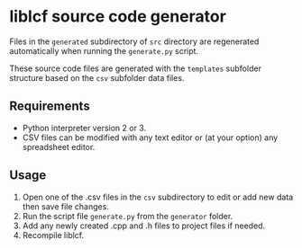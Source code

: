 # liblcf source code generator

Files in the `generated` subdirectory of `src` directory are regenerated
automatically when running the `generate.py` script.

These source code files are generated with the `templates` subfolder
structure based on the `csv` subfolder data files.


## Requirements

* Python interpreter version 2 or 3.
* CSV files can be modified with any text editor or (at your option) any
  spreadsheet editor.


## Usage

1. Open one of the .csv files in the `csv` subdirectory to edit or add new
   data then save file changes.
2. Run the script file `generate.py` from the `generator` folder.
3. Add any newly created .cpp and .h files to project files if needed.
4. Recompile liblcf.
